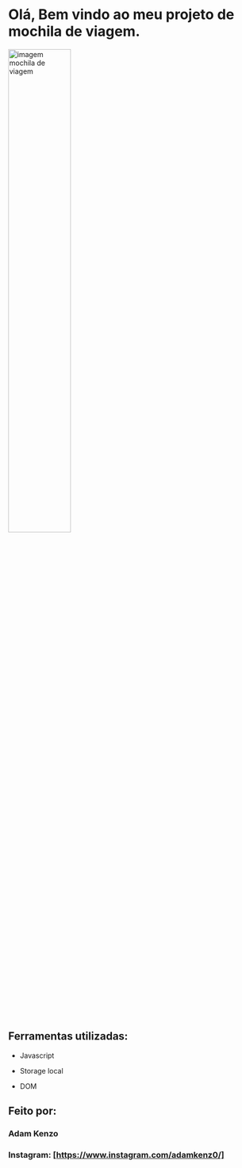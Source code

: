 # Olá, Bem vindo ao meu projeto de mochila de viagem.

<img src="./assets/2023-07-21 (1).png)" alt="imagem mochila de viagem" width="50%">

## Ferramentas utilizadas:

* Javascript 

* Storage local

* DOM

## Feito por:

### Adam Kenzo

### Instagram: [https://www.instagram.com/adamkenz0/]
